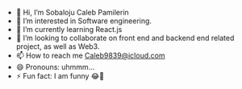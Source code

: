 - 👋 Hi, I’m Sobaloju Caleb Pamilerin
- 👀 I’m interested in Software engineering.
- 🌱 I’m currently learning React.js
- 💞️ I’m looking to collaborate on front end and backend end related project, as well as Web3.
- 📫 How to reach me Caleb9839@icloud.com
- 😄 Pronouns: uhmmm...
- ⚡ Fun fact: I am funny 😂🥹

<!---
SOBALOJU/SOBALOJU is a ✨ special ✨ repository because its `README.md` (this file) appears on your GitHub profile.
You can click the Preview link to take a look at your changes.
--->
